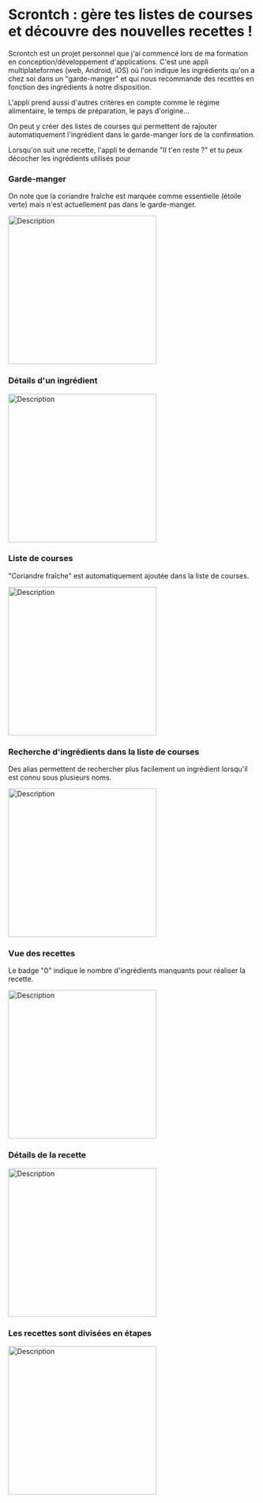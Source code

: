 <h1>Scrontch : gère tes listes de courses et découvre des nouvelles recettes !</h1>

Scrontch est un projet personnel que j'ai commencé lors de ma formation en conception/développement d'applications.
C'est une appli multiplateformes (web, Android, iOS) où l'on indique les ingrédients qu'on a chez soi dans un "garde-manger" et qui nous recommande des recettes en fonction des ingrédients à notre disposition.

L'appli prend aussi d'autres critères en compte comme le régime alimentaire, le temps de préparation, le pays d'origine…

On peut y créer des listes de courses qui permettent de rajouter automatiquement l'ingrédient dans le garde-manger lors de la confirmation.

Lorsqu'on suit une recette, l'appli te demande "Il t'en reste ?" et tu peux décocher les ingrédients utilisés pour 

<h3>Garde-manger</h3>

On note que la coriandre fraîche est marquée comme essentielle (étoile verte) mais n'est actuellement pas dans le garde-manger.

<img src="/docs/scrontch_screen4.png" alt="Description" width="300">

<h3>Détails d'un ingrédient</h3>

<img src="/docs/scrontch_screen3.png" alt="Description" width="300">

<h3>Liste de courses</h3>

"Coriandre fraîche" est automatiquement ajoutée dans la liste de courses.

<img src="/docs/scrontch_screen5.png" alt="Description" width="300">

<h3>Recherche d'ingrédients dans la liste de courses</h3>

Des alias permettent de rechercher plus facilement un ingrédient lorsqu'il est connu sous plusieurs noms.

<img src="/docs/scrontch_screen6.png" alt="Description" width="300">

<h3>Vue des recettes</h3>
  
Le badge "0" indique le nombre d'ingrédients manquants pour réaliser la recette.

<img src="/docs/scrontch_screen7.png" alt="Description" width="300">

<h3>Détails de la recette</h3>

<img src="/docs/scrontch_screen9.png" alt="Description" width="300">

<h3>Les recettes sont divisées en étapes</h3>

<img src="/docs/scrontch_screen8.png" alt="Description" width="300">
